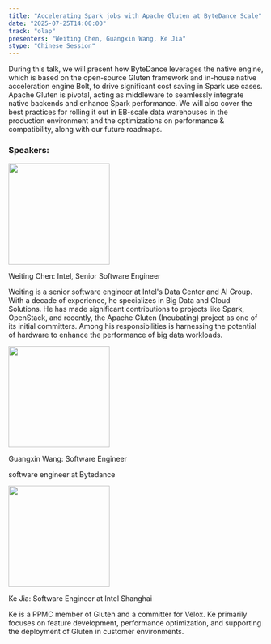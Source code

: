 ```yaml
---
title: "Accelerating Spark jobs with Apache Gluten at ByteDance Scale"
date: "2025-07-25T14:00:00"
track: "olap"
presenters: "Weiting Chen, Guangxin Wang, Ke Jia"
stype: "Chinese Session"
---
```


During this talk, we will present how ByteDance leverages the native engine, which is based on the open-source Gluten framework and in-house native acceleration engine Bolt, to drive significant cost saving in Spark use cases. Apache Gluten is pivotal, acting as middleware to seamlessly integrate native backends and enhance Spark performance. We will also cover the best practices for rolling it out in EB-scale data warehouses in the production environment and the optimizations on performance & compatibility, along with our future roadmaps.

### Speakers:


<img src="https://sessionize.com/image/e235-400o400o1-KjhshizwVAnsatfkEDJsxo.png" width="200" /><br/>

Weiting Chen: Intel, Senior Software Engineer

Weiting is a senior software engineer at Intel's Data Center and AI Group. With a decade of experience, he specializes in Big Data and Cloud Solutions. He has made significant contributions to projects like Spark, OpenStack, and recently, the Apache Gluten (Incubating) project as one of its initial committers. Among his responsibilities is harnessing the potential of hardware to enhance the performance of big data workloads.


<img src="https://sessionize.com/image/6fb1-400o400o1-HJ3a92BMFnX3L1tiRCG2yy.jpg" width="200" /><br/>

Guangxin Wang: Software Engineer

software engineer at Bytedance


<img src="https://sessionize.com/image/3daf-400o400o1-NSzR7qDLbDitiVYNwVVbeV.jpg" width="200" /><br/>

Ke Jia: Software Engineer at Intel Shanghai

Ke is a PPMC member of Gluten and a committer for Velox. Ke primarily focuses on feature development, performance optimization, and supporting the deployment of Gluten in customer environments.